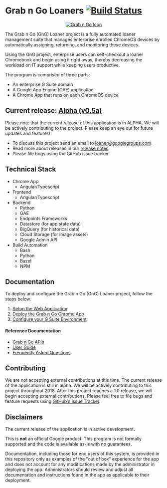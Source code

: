 <!-- mdformat off(GitHub header) -->
Grab n Go Loaners
[![Build Status](https://travis-ci.org/google/loaner.svg?branch=master)](https://travis-ci.org/google/loaner)
======
<!-- mdformat on -->

<p align="center">
  <a href="#grabngo--">
    <img src="https://storage.googleapis.com/gngloaners/gnglogo.png" alt="Grab n Go Icon" />
  </a>
</p>

The Grab n Go (GnG) Loaner project is a fully automated loaner management suite
that manages enterprise enrolled ChromeOS devices by automatically assigning,
returning, and monitoring these devices.

Using the GnG project, enterprise users can self-checkout a loaner Chromebook
and begin using it right away, thereby decreasing the workload on IT support
while keeping users productive.

The program is comprised of three parts:

*   An enterprise G Suite domain
*   A Google App Engine (GAE) application
*   A Chrome App that runs on each ChromeOS device

## Current release: [Alpha (v0.5a)](https://github.com/google/loaner/tree/Alpha-(0.5))

Please note that the current release of this application is in ALPHA.
We will be actively contributing to the project. Please keep an eye out for
future updates and features!

* To discuss this project send an email to loaner@googlegroups.com.
* Read more about releases in our [release notes](docs/release_notes.md).
* Please file bugs using the GitHub issue tracker.

## Technical Stack

*   Chrome App
    -   Angular/Typescript
*   Frontend
    -   Angular/Typescript
*   Backend
    -   Python
    -   GAE
    -   Endpoints Frameworks
    -   Datastore (for app state data)
    -   BigQuery (for historical data)
    -   Cloud Storage (for image assets)
    -   Google Admin API
*   Build Automation
    -   Bash
    -   Python
    -   Bazel
    -   NPM

## Documentation

To deploy and configure the Grab n Go (GnG) Loaner project, follow the steps
below.

1.  [Setup the Web
    Application](docs/setup_guide.md)
1.  [Deploy the Grab n Go Chrome
    App](docs/deploy_chrome_app.md)
1.  [Configure your G Suite
    Environment](docs/gsuite_config.md)

#### Reference Documentation

-   [Grab n Go APIs](docs/gng_apis.md)
-   [User Guide](docs/user_guide.md)
-   [Frequently Asked
    Questions](docs/faq.md)

## Contributing

We are not accepting external contributions at this time. The current release of
the application is still in alpha. We will be actively contributing to this
project throughout 2018. After this project reaches a 1.0 release, we will begin
accepting external contributions. Please feel free to file bugs and feature
requests using [GitHub's Issue
Tracker](https://github.com/google/loaner/issues).

## Disclaimers

The current release of the application is in active development.

This is **not** an official Google product. This program is not formally
supported and the code is available as-is with no guarantees.

Documentation, including those for end users of this system, is provided in this
repository only as examples of the "out of box" experience for the app and does
not account for any modifications made by the administrator in deploying the
app. Administrators should review and adjust all documentation and instructions
found in the app as applicable to their deployment.
